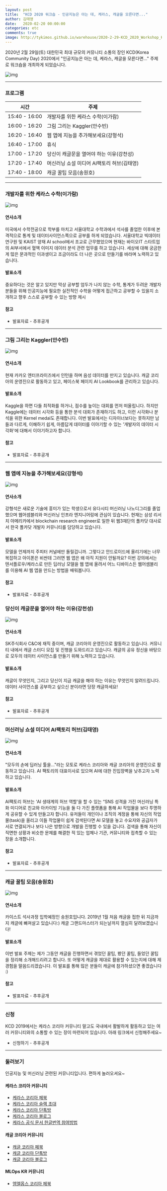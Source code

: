 ```yaml
---
layout: post
title:  "KCD 2020 워크숍 - 인공지능은 아는 데, 케라스, 캐글을 모른다면..."
author: 김태영
date:   2020-02-20 00:00:00
categories: etc
comments: true
image: http://tykimos.github.io/warehouse/2020-2-29-KCD_2020_Workshop_Keras_Kaggle_title_0.png
---
```

2020년 2월 29일(토) 대한민국 최대 규모의 커뮤니티 소통의 장인 KCD(Korea Community Day) 2020에서 "인공지능은 아는 데, 케라스, 캐글을 모른다면..." 주제로 워크숍을 개최하게 되었습니다.

![img](http://tykimos.github.io/warehouse/2020-2-29-KCD_2020_Workshop_Keras_Kaggle_title_0.png)

---
### 프로그램

|시간|주제|
|-|-|
|15:40 - 16:00|개발자를 위한 케라스 수학(이가람)|
|16:00 - 16:20|그림 그리는 Kaggler(안수빈)|
|16:20 - 16:40|웹 앱에 지능을 추가해보세요(강형석)|
|16:40 - 17:00|휴식|
|17:00 - 17:20|당신이 캐글문을 열어야 하는 이유(강천성)|
|17:20 - 17:40|머신러닝 쇼설 미디어 AI팩토리 허브(김태영)|
|17:40 - 18:00|캐글 꿀팁 모음(송원호)|

---
### 개발자를 위한 케라스 수학(이가람)

![img](http://tykimos.github.io/images/lgl.png)

#### 연사소개
미국에서 수학전공으로 학부를 마치고 서울대학교 수학과에서 석사를 졸업한 이후에 본격적으로 통계 및 데이터사이언스쪽으로 공부를 하게 되었습니다. 서울대학교 빅데이터연구원 및 KAIST 양재 AI school에서 조교로 근무했었으며 현재는 바이오IT 스타트업의 AI부서에서 혈액 이미지 데이터 분석 관련 업무를 하고 있습니다. 세상에 대해 궁금한게 많은 문과적인 이과생이고 조금이라도 더 나은 곳으로 만들기를 바라며 노력하고 있습니다.

#### 발표소개
중요하다는 것은 알고 있지만 막상 공부할 엄두가 나지 않는 수학, 통계가 두려운 개발자 분들을 위해 인공지능에 필요한 실전적인 수학을 어떻게 접근하고 공부할 수 있을지 소개하고 향후 스스로 공부할 수 있는 방향 제시

#### 참고
* 발표자료 - 추후공개

---
### 그림 그리는 Kaggler(안수빈)

![img](http://tykimos.github.io/images/asb.jpg)

#### 연사소개
현재 카카오 엔터프라이즈에서 인턴을 하며 음성 데이터를 만지고 있습니다. 캐글 코리아의 운영진으로 활동하고 있고, 페이스북 페이지 AI Lookbook를 관리하고 있습니다.

#### 발표소개
Kaggle을 하면 다들 최적화를 하거나, 점수를 높이는 대회를 먼저 떠올립니다. 하지만 Kaggle에는 데이터 시각화 등을 통한 분석 대회가 존재하기도 하고, 이런 시각화나 분석을 위한 Kernel medal도 존재합니다. 이번 발표에서는 디자이너보다는 못하지만 남들과 다르게, 이해하기 쉽게, 아름답게 데이터를 이야기할 수 있는 '개발자의 데이터 시각화'에 대해서 이야기하고자 합니다.

#### 참고
* 발표자료 - 추후공개

---
### 웹 앱에 지능을 추가해보세요(강형석)

![img](http://tykimos.github.io/images/ghs.jpg)

#### 연사소개
강형석은 새로운 기술에 흥미가 있는 학생으로서 유다시티 머신러닝 나노디그리를 졸업했으며 웹어셈블리와 머신러닝 인프라 엔지니어링에 관심이 있습니다. 현재는 삼성 리서치 아메리카에서 blockchain research engineer로 일한 뒤 웹3재단의 폴카닷 대사로서 한국 폴카닷 개발자 커뮤니티를 담당하고 있습니다.

#### 발표소개
모델을 언제까지 주피터 커널에만 돌릴겁니까. 그렇다고 안드로이드에 올리기에는 너무 복잡하고 아이폰은 비싼데 그러면 웹 앱은 왜 아직 지원이 안될까요? 이번 강의에서는 텐서플로우/케라스로 만든 딥러닝 모델을 웹 앱에 올려서 어느 디바이스든 웹어셈블리를 이용해 AI 웹 앱을 만드는 방법을 배워봅니다.

#### 참고
* 발표자료 - 추후공개

### 당신이 캐글문을 열어야 하는 이유(강천성)

![img](http://tykimos.github.io/images/kty_2.jpg)

#### 연사소개
SK주식회사 C&C에 재직 중이며, 캐글 코리아의 운영진으로 활동하고 있습니다. 커뮤니티 내에서 캐글 스터디 모집 및 진행을 도와드리고 있습니다. 캐글의 공유 정신을 바탕으로 모두의 데이터 사이언스를 만들기 위해 노력하고 있습니다. 

#### 발표소개
캐글이 무엇인지, 그리고 당신이 지금 캐글을 해야 하는 이유는 무엇인지 알려드립니다. 데이터 사이언스를 공부하고 싶으신 분이라면 당장 캐글하세요!

#### 참고
* 발표자료 - 추후공개

---
### 머신러닝 쇼설 미디어 AI팩토리 허브(김태영)

![img](http://tykimos.github.io/images/kty_2.jpg)

#### 연사소개
"모두의 손에 딥러닝 툴을..."라는 모토로 케라스 코리아와 캐글 코리아의 운영진으로 활동하고 있습니다. AI 팩토리의 대표이사로 있으며 AI에 대한 진입장벽을 낮추고자 노력하고 있습니다.

#### 발표소개
AI팩토리 허브는 ‘AI 생태계의 허브 역할’을 할 수 있는 “SNS 성격을 가진 머신러닝 특화 미디어로 친교와 아카이빙 기능을 둘 다 가진 플랫폼을 통해 AI 작업물을 보다 투명하게 공유할 수 있게 만들고자 합니다. 유저들이 개인이나 조직의 계정을 통해 자신의 작업물(task)을 올리고 이들 작업물이 쉽게 검색된다면 AI 모델을 놓고 수요자와 공급자가 서로 연결되거나 보다 나은 방향으로 개발을 진행할 수 있을 겁니다. 검색을 통해 자신이 직면한 상황과 비슷한 문제를 해결한 적 있는 업체나 기관, 커뮤니티와 접촉할 수 있는 장을 소개합니다.

#### 참고
* 발표자료 - 추후공개

---
### 캐글 꿀팁 모음(송원호)

![img](http://tykimos.github.io/images/swh.jpg)

#### 연사소개
카이스트 석사과정 입학예정인 송원호입니다. 2019년 1월 처음 캐글을 접한 뒤 지금까지 캐글에 빠져살고 있습니다:) 캐글 그랜드마스터가 되는날까지 열심히 달려보겠습니다!

#### 발표소개
이번 발표 주제는 제가 그동안 캐글을 진행하면서 겪었던 꿀팁, 봤던 꿀팁, 들었던 꿀팁을 정리해 소개해드리려고 합니다. 또 어떻게 캐글을 제대로 활용할 수 있는지에 대해 제 경험을 말씀드리겠습니다. 이 발표를 통해 많은 분들이 캐글에 참가하셨으면 좋겠습니다 :)

#### 참고
* 발표자료 - 추후공개

---
### 신청
KCD 2019에서는 케라스 코리아 커뮤니티 말고도 국내에서 활발하게 활동하고 있는 여러 커뮤니티와의 소통할 수 있는 장이 마련되어 있습니다. 아래 링크에서 신청해주세요~

* 신청하기 - 추후공개

---
### 둘러보기

인공지능 및 머신러닝 관련된 커뮤니티입니다. 편하게 놀러오셔요~

#### 케라스 코리아 커뮤니티

* [케라스 코리아 페북](https://www.facebook.com/groups/KerasKorea/)
* [케라스 코리아 슬랙 초대](https://join.slack.com/t/keraskorea/shared_invite/enQtNTUzMTUxMzIyMzg4LWQ3YmQ1YTdmNTYxOTAwZTExNmFmOGM3M2QyMjIyNzYwYTY2YTY2ZjBlNDNlZDdmMTU0NGVjYzFkMWYxNzE0ZDA)
* [케라스 코리아 단톡방](https://open.kakao.com/o/g93MSBV)
* [케라스 코리아 블로그](http://keraskorea.github.io)
* [케라스 공식 문서 한글번역 참여방법](https://tykimos.github.io/2019/02/06/Contribution_of_Keras_Document_to_Korean_Translation/)

#### 캐글 코리아 커뮤니티

* [캐글 코리아 페북](https://www.facebook.com/groups/KaggleKoreaOpenGroup/)
* [캐글 코리아 단톡방](https://open.kakao.com/o/gP24T89)
* [캐글 코리아 블로그](https://kaggle-kr.tistory.com/)

#### MLOps KR 커뮤니티

* [엠엘옵스 코리아 페북](https://www.facebook.com/groups/MLOpsKR/)
